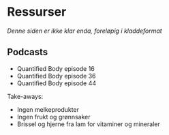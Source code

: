 Ressurser
=========

_Denne siden er ikke klar enda, foreløpig i kladdeformat_

## Podcasts

- Quantified Body episode 16
- Quantified Body episode 36
- Quantified Body episode 44

Take-aways:
- Ingen melkeprodukter
- Ingen frukt og grønnsaker
- Brissel og hjerne fra lam for vitaminer og mineraler
